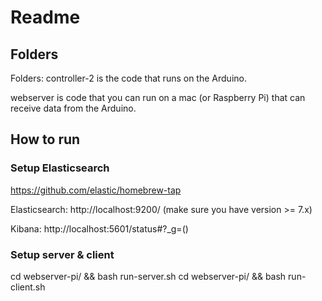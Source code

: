 # Readme

## Folders

Folders: controller-2 is the code that runs on the Arduino.

webserver is code that you can run on a mac (or Raspberry Pi) that can receive data from the Arduino.


## How to run

### Setup Elasticsearch

https://github.com/elastic/homebrew-tap

Elasticsearch: http://localhost:9200/
(make sure you have version >= 7.x)

Kibana: http://localhost:5601/status#?_g=()



### Setup server & client

cd webserver-pi/ && bash run-server.sh
cd webserver-pi/ && bash run-client.sh
